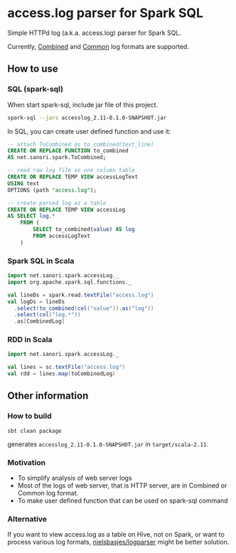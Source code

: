 # access.log parser for Spark SQL
Simple HTTPd log (a.k.a. access.log) parser for Spark SQL.

Currently, [Combined](https://httpd.apache.org/docs/2.4/en/logs.html#combined)
and
[Common](https://en.wikipedia.org/wiki/Common_Log_Format)
log formats are supported.

## How to use

### SQL (spark-sql)
When start spark-sql, include jar file of this project.
```sh
spark-sql --jars accesslog_2.11-0.1.0-SNAPSHOT.jar
```

In SQL, you can create user defined function and use it:
```sql
-- attach ToCombined as to_combined(text_line)
CREATE OR REPLACE FUNCTION to_combined
AS net.sanori.spark.ToCombined;

-- read raw log file as one column table
CREATE OR REPLACE TEMP VIEW accessLogText
USING text
OPTIONS (path "access.log");

-- create parsed log as a table
CREATE OR REPLACE TEMP VIEW accessLog
AS SELECT log.*
    FROM (
        SELECT to_combined(value) AS log
        FROM accessLogText
    )
```

### Spark SQL in Scala
```scala
import net.sanori.spark.accessLog._
import org.apache.spark.sql.functions._

val lineDs = spark.read.textFile("access.log")
val logDs = lineDs
  .select(to_combined(col("value")).as("log"))
  .select(col("log.*"))
  .as[CombinedLog]

```

### RDD in Scala
```scala
import net.sanori.spark.accessLog._

val lines = sc.textFile("access.log")
val rdd = lines.map(toCombinedLog)
```

## Other information

### How to build
```
sbt clean package
```
generates `accesslog_2.11-0.1.0-SNAPSHOT.jar` in `target/scala-2.11`.

### Motivation
 * To simplify analysis of web server logs
 * Most of the logs of web server, that is HTTP server, are in Combined or Common log format.
 * To make user defined function that can be used on spark-sql command

### Alternative
If you want to view access.log as a table on Hive, not on Spark,
or want to process various log formats,
[nielsbasjes/logparser](https://github.com/nielsbasjes/logparser/)
might be better solution.
